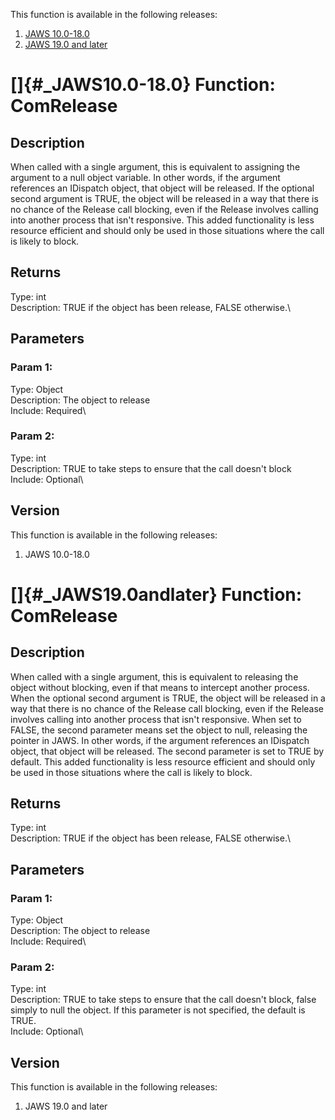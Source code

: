 This function is available in the following releases:

1.  [JAWS 10.0-18.0](#_JAWS10.0-18.0)
2.  [JAWS 19.0 and later](#_JAWS19.0andlater)

# []{#_JAWS10.0-18.0} Function: ComRelease

## Description

When called with a single argument, this is equivalent to assigning the
argument to a null object variable. In other words, if the argument
references an IDispatch object, that object will be released. If the
optional second argument is TRUE, the object will be released in a way
that there is no chance of the Release call blocking, even if the
Release involves calling into another process that isn\'t responsive.
This added functionality is less resource efficient and should only be
used in those situations where the call is likely to block.

## Returns

Type: int\
Description: TRUE if the object has been release, FALSE otherwise.\

## Parameters

### Param 1:

Type: Object\
Description: The object to release\
Include: Required\

### Param 2:

Type: int\
Description: TRUE to take steps to ensure that the call doesn\'t block\
Include: Optional\

## Version

This function is available in the following releases:

1.  JAWS 10.0-18.0

# []{#_JAWS19.0andlater} Function: ComRelease

## Description

When called with a single argument, this is equivalent to releasing the
object without blocking, even if that means to intercept another
process. When the optional second argument is TRUE, the object will be
released in a way that there is no chance of the Release call blocking,
even if the Release involves calling into another process that isn\'t
responsive. When set to FALSE, the second parameter means set the object
to null, releasing the pointer in JAWS. In other words, if the argument
references an IDispatch object, that object will be released. The second
parameter is set to TRUE by default. This added functionality is less
resource efficient and should only be used in those situations where the
call is likely to block.

## Returns

Type: int\
Description: TRUE if the object has been release, FALSE otherwise.\

## Parameters

### Param 1:

Type: Object\
Description: The object to release\
Include: Required\

### Param 2:

Type: int\
Description: TRUE to take steps to ensure that the call doesn\'t block,
false simply to null the object. If this parameter is not specified, the
default is TRUE.\
Include: Optional\

## Version

This function is available in the following releases:

1.  JAWS 19.0 and later
